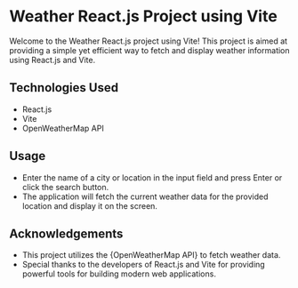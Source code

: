 # Weather React.js Project using Vite

Welcome to the Weather React.js project using Vite! This project is aimed at providing a simple yet efficient way to fetch and display weather information using React.js and Vite.

## Technologies Used

- React.js
- Vite
- OpenWeatherMap API

## Usage

- Enter the name of a city or location in the input field and press Enter or click the search button.
- The application will fetch the current weather data for the provided location and display it on the screen.

## Acknowledgements

- This project utilizes the {OpenWeatherMap API} to fetch weather data.
- Special thanks to the developers of React.js and Vite for providing powerful tools for building modern web applications.
